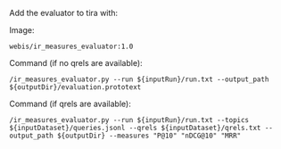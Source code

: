
Add the evaluator to tira with:

Image:
```
webis/ir_measures_evaluator:1.0
```

Command (if no qrels are available):

```
/ir_measures_evaluator.py --run ${inputRun}/run.txt --output_path ${outputDir}/evaluation.prototext
```


Command (if qrels are available):

```
/ir_measures_evaluator.py --run ${inputRun}/run.txt --topics ${inputDataset}/queries.jsonl --qrels ${inputDataset}/qrels.txt --output_path ${outputDir} --measures "P@10" "nDCG@10" "MRR"
```

